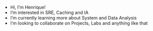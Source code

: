 -  Hi, I’m Henrique!
-  I’m interested in SRE, Caching and IA
-  I’m currently learning more about System and Data Analysis
-  I’m looking to collaborate on Projects, Labs and anything like that

<!---
jhenriwue/jhenriwue is a ✨ special ✨ repository because its `README.md` (this file) appears on your GitHub profile.
You can click the Preview link to take a look at your changes.
--->
